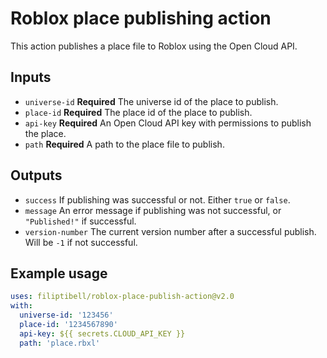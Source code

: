 # Roblox place publishing action

This action publishes a place file to Roblox using the Open Cloud API.

## Inputs

* `universe-id` **Required** The universe id of the place to publish.
* `place-id` **Required** The place id of the place to publish.
* `api-key` **Required** An Open Cloud API key with permissions to publish the place.
* `path` **Required** A path to the place file to publish.

## Outputs

* `success` If publishing was successful or not. Either `true` or `false`.
* `message` An error message if publishing was not successful, or `"Published!"` if successful.
* `version-number` The current version number after a successful publish. Will be `-1` if not successful.

## Example usage

```yaml
uses: filiptibell/roblox-place-publish-action@v2.0
with:
  universe-id: '123456'
  place-id: '1234567890'
  api-key: ${{ secrets.CLOUD_API_KEY }}
  path: 'place.rbxl'
```
